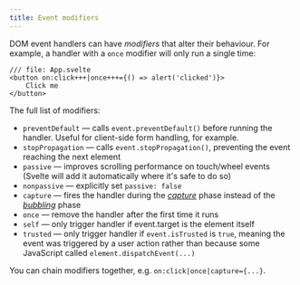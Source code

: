 ```yaml
---
title: Event modifiers
---
```


DOM event handlers can have _modifiers_ that alter their behaviour. For example, a handler with a `once` modifier will only run a single time:

```svelte
/// file: App.svelte
<button on:click+++|once+++={() => alert('clicked')}>
	Click me
</button>
```

The full list of modifiers:

- `preventDefault` — calls `event.preventDefault()` before running the handler. Useful for client-side form handling, for example.
- `stopPropagation` — calls `event.stopPropagation()`, preventing the event reaching the next element
- `passive` — improves scrolling performance on touch/wheel events (Svelte will add it automatically where it's safe to do so)
- `nonpassive` — explicitly set `passive: false`
- `capture` — fires the handler during the [_capture_](https://developer.mozilla.org/en-US/docs/Learn/JavaScript/Building_blocks/Event_bubbling#event_capture) phase instead of the [_bubbling_](https://developer.mozilla.org/en-US/docs/Learn/JavaScript/Building_blocks/Event_bubbling#introducing_event_bubbling) phase
- `once` — remove the handler after the first time it runs
- `self` — only trigger handler if event.target is the element itself
- `trusted` — only trigger handler if `event.isTrusted` is `true`, meaning the event was triggered by a user action rather than because some JavaScript called `element.dispatchEvent(...)`

You can chain modifiers together, e.g. `on:click|once|capture={...}`.
